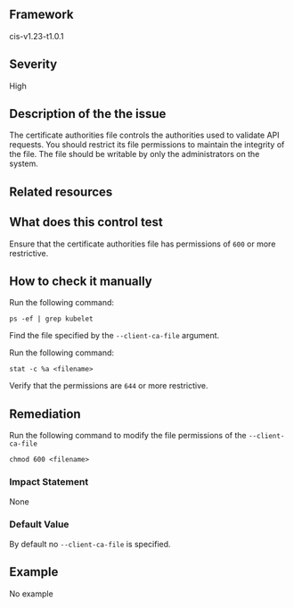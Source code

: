 ## Framework
cis-v1.23-t1.0.1
 
## Severity
High

## Description of the the issue
The certificate authorities file controls the authorities used to validate API requests. You should restrict its file permissions to maintain the integrity of the file. The file should be writable by only the administrators on the system.
 
## Related resources

## What does this control test
Ensure that the certificate authorities file has permissions of `600` or more restrictive.
 
## How to check it manually
Run the following command:

 
```
ps -ef | grep kubelet

```
 Find the file specified by the `--client-ca-file` argument.

 Run the following command:

 
```
stat -c %a <filename>

```
 Verify that the permissions are `644` or more restrictive.
## Remediation
Run the following command to modify the file permissions of the `--client-ca-file`

 
```
chmod 600 <filename>

```
 
### Impact Statement
None
### Default Value
By default no `--client-ca-file` is specified.
## Example
No example
